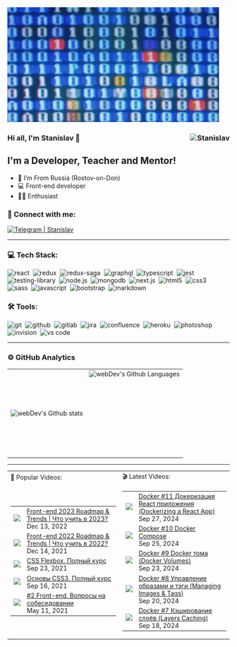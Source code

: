 <img src="https://github.com/staszarzarstas/staszarzarstas/blob/main/asset/65e7eb8160b33c2ef96ae4b88497088c.gif">



### Hi all, I'm Stanislav 👋 <img align="right" src="" alt="Stanislav" />

## I'm a Developer, Teacher and Mentor!

- 📍 I’m From Russia (Rostov-on-Don)
- 💻 Front-end developer
- 👨‍💻 Enthusiast 


### 🤝 Connect with me:

[<img height="40px" alt="Telegram | Stanislav"  src="https://d1jj76g3lut4fe.cloudfront.net/processed/thumb/H9NtH33fWEr0n7Y4Ru.png?Expires=1727501875&Signature=NvHcjWHY6Ux5U1tE1TnwzA7k5px3p2eknoz7FhX00ymPdZJh59nA2NlvGMghWXK01hEwUyxXGq15coO5XmBpCp5J3zQR9EmljWryka4OYCk4-IIloaFgt0ezH9psAvMYSuP-2usrUa5TGToaHTlT3umncL7pAkWmtXF5XsMn7I9sMDwsgWquth1vbIuE8-w8UIAcvY9zLYKGmI1lTAchSLvXO9WMp10uXPcJdy~29d22DuIboTBi~DCVjzq8VH-6-U2Lb8vxjBWeJnmbpuAf~PFyBU~155qZOn3PIHXPMweHlOSLKzzQYRjGm4-d5lwB2eElyKRuHZ4eWTxLOJeB4Q__&Key-Pair-Id=K2YEDJLVZ3XRI" />][telegram]



---

### 💻 Tech Stack:

<img alt="react" src="https://img.shields.io/badge/react-61DAFB.svg?&style=for-the-badge&logo=react&logoColor=fff" />&nbsp;
<img alt="redux" src="https://img.shields.io/badge/redux-764ABC.svg?&style=for-the-badge&logo=redux&logoColor=fff" />&nbsp;
<img alt="redux-saga" src="https://img.shields.io/badge/redux saga-939393.svg?&style=for-the-badge&logo=redux-saga&logoColor=fff" />&nbsp;
<img alt="graphql" src="https://img.shields.io/badge/graphql-E10098.svg?&style=for-the-badge&logo=graphql&logoColor=fff" />&nbsp;
<img alt="typescript" src="https://img.shields.io/badge/typescript-007ACC.svg?&style=for-the-badge&logo=typescript&logoColor=fff" />&nbsp;
<img alt="jest" src="https://img.shields.io/badge/jest-C21325.svg?&style=for-the-badge&logo=jest&logoColor=fff" />&nbsp;
<img alt="testing-library" src="https://img.shields.io/badge/rtl-D62B2A.svg?&style=for-the-badge&logo=testing-library&logoColor=fff" />&nbsp;
<img alt="node.js" src="https://img.shields.io/badge/node.js-90C53F.svg?&style=for-the-badge&logo=node.js&logoColor=fff" />&nbsp;
<img alt="mongodb" src="https://img.shields.io/badge/mongodb-26A944.svg?&style=for-the-badge&logo=mongodb&logoColor=fff" />&nbsp;
<img alt="next.js" src="https://img.shields.io/badge/next.js-000.svg?&style=for-the-badge&logo=next.js&logoColor=fff" />&nbsp;
<img alt="html5" src="https://img.shields.io/badge/html-E34F26.svg?&style=for-the-badge&logo=html5&logoColor=fff" />&nbsp;
<img alt="css3" src="https://img.shields.io/badge/css-1572B6.svg?&style=for-the-badge&logo=css3&logoColor=fff" />&nbsp;
<img alt="sass" src="https://img.shields.io/badge/sass-CF649A.svg?&style=for-the-badge&logo=sass&logoColor=fff" />&nbsp;
<img alt="javascript" src="https://img.shields.io/badge/javascript-F7DF1E.svg?&style=for-the-badge&logo=javascript&logoColor=fff" />&nbsp;
<img alt="bootstrap" src="https://img.shields.io/badge/bootstrap-7610F7.svg?&style=for-the-badge&logo=bootstrap&logoColor=fff" />&nbsp;
<img alt="markdown" src="https://img.shields.io/badge/markdown-000.svg?&style=for-the-badge&logo=markdown&logoColor=fff" />&nbsp;

### 🛠 Tools:

<img alt="git" src="https://img.shields.io/badge/git-F05033.svg?&style=for-the-badge&logo=git&logoColor=fff" />&nbsp;
<img alt="github" src="https://img.shields.io/badge/github-000.svg?&style=for-the-badge&logo=github&logoColor=fff" />&nbsp;
<img alt="gitlab" src="https://img.shields.io/badge/gitlab-380D75.svg?&style=for-the-badge&logo=gitlab&logoColor=fff" />&nbsp;
<img alt="jira" src="https://img.shields.io/badge/jira-2D80FF.svg?&style=for-the-badge&logo=jira&logoColor=fff" />&nbsp;
<img alt="confluence" src="https://img.shields.io/badge/confluence-1F4D7D.svg?&style=for-the-badge&logo=confluence&logoColor=fff" />&nbsp;
<img alt="heroku" src="https://img.shields.io/badge/heroku-5920B1.svg?&style=for-the-badge&logo=heroku&logoColor=fff" />&nbsp;
<img alt="photoshop" src="https://img.shields.io/badge/photoshop-31A8FF.svg?&style=for-the-badge&logo=adobe-photoshop&logoColor=fff" />&nbsp;
<img alt="invision" src="https://img.shields.io/badge/invision-FF3267.svg?&style=for-the-badge&logo=invision&logoColor=fff" />&nbsp;
<img alt="vs code" src="https://img.shields.io/badge/vs code-007ACC.svg?&style=for-the-badge&logo=visual-studio-code&logoColor=fff" />&nbsp;

---

### ⚙️ GitHub Analytics

<table>
  <tr>
    <td>
      <img align="left" src="https://github-readme-streak-stats.herokuapp.com/?user=YauhenKavalchuk&theme=algolia" alt="webDev's Github stats" />
    </td>
    <td>
      <img height="195px" align="right" alt="webDev's Github Languages" src="https://github-readme-stats-eight-theta.vercel.app/api/top-langs/?username=YauhenKavalchuk&theme=algolia&layout=compact" />
    </td>
  </tr>
</table>

---

<table>
  <tr>
    <td>🎥 Popular Videos:</td>
    <td>🎬 Latest Videos:</td>
  </tr>
  <tr>
    <td>
      <table>
        <!-- YOUTUBEPOPULAR:START --><tr> <td> <a href="https://www.youtube.com/watch?v=VMjRWJWWDuo"> <img width="139px" src="https://i.ytimg.com/vi/VMjRWJWWDuo/mqdefault.jpg"> </a> </td> <td width="228px"> <a href="https://www.youtube.com/watch?v=VMjRWJWWDuo">Front-end 2023 Roadmap &amp; Trends | Что учить в 2023?</a> <br/>Dec 13, 2022 </td> </tr><tr> <td> <a href="https://www.youtube.com/watch?v=YDKFWhBkC8c"> <img width="139px" src="https://i.ytimg.com/vi/YDKFWhBkC8c/mqdefault.jpg"> </a> </td> <td width="228px"> <a href="https://www.youtube.com/watch?v=YDKFWhBkC8c">Front-end 2022 Roadmap &amp; Trends | Что учить в 2022?</a> <br/>Dec 14, 2021 </td> </tr><tr> <td> <a href="https://www.youtube.com/watch?v=XXlw7TUxRVY"> <img width="139px" src="https://i.ytimg.com/vi/XXlw7TUxRVY/mqdefault.jpg"> </a> </td> <td width="228px"> <a href="https://www.youtube.com/watch?v=XXlw7TUxRVY">CSS Flexbox. Полный курс</a> <br/>Sep 23, 2021 </td> </tr><tr> <td> <a href="https://www.youtube.com/watch?v=1X8FNuy32ZM"> <img width="139px" src="https://i.ytimg.com/vi/1X8FNuy32ZM/mqdefault.jpg"> </a> </td> <td width="228px"> <a href="https://www.youtube.com/watch?v=1X8FNuy32ZM">Основы CSS3. Полный курс</a> <br/>Sep 16, 2021 </td> </tr><tr> <td> <a href="https://www.youtube.com/watch?v=G7hLwudGWL4"> <img width="139px" src="https://i.ytimg.com/vi/G7hLwudGWL4/mqdefault.jpg"> </a> </td> <td width="228px"> <a href="https://www.youtube.com/watch?v=G7hLwudGWL4">#2 Front-end. Вопросы на собеседовании</a> <br/>May 11, 2021 </td> </tr><!-- YOUTUBEPOPULAR:END -->
      </table>
    </td>
    <td>
      <table>
        <!-- YOUTUBELATEST:START --><tr> <td> <a href="https://www.youtube.com/watch?v=Z1uiI9rB3hs"> <img width="139px" src="https://i.ytimg.com/vi/Z1uiI9rB3hs/mqdefault.jpg"> </a> </td> <td width="228px"> <a href="https://www.youtube.com/watch?v=Z1uiI9rB3hs">Docker #11 Докеризация React приложения &lpar;Dockerizing a React App&rpar;</a> <br/>Sep 27, 2024 </td> </tr><tr> <td> <a href="https://www.youtube.com/watch?v=1taecP2IGPU"> <img width="139px" src="https://i.ytimg.com/vi/1taecP2IGPU/mqdefault.jpg"> </a> </td> <td width="228px"> <a href="https://www.youtube.com/watch?v=1taecP2IGPU">Docker #10 Docker Compose</a> <br/>Sep 25, 2024 </td> </tr><tr> <td> <a href="https://www.youtube.com/watch?v=4DDLtrG08WI"> <img width="139px" src="https://i.ytimg.com/vi/4DDLtrG08WI/mqdefault.jpg"> </a> </td> <td width="228px"> <a href="https://www.youtube.com/watch?v=4DDLtrG08WI">Docker #9 Docker тома &lpar;Docker Volumes&rpar;</a> <br/>Sep 23, 2024 </td> </tr><tr> <td> <a href="https://www.youtube.com/watch?v=ejVTD2C66yc"> <img width="139px" src="https://i.ytimg.com/vi/ejVTD2C66yc/mqdefault.jpg"> </a> </td> <td width="228px"> <a href="https://www.youtube.com/watch?v=ejVTD2C66yc">Docker #8 Управление образами и тэги &lpar;Managing Images &amp; Tags&rpar;</a> <br/>Sep 20, 2024 </td> </tr><tr> <td> <a href="https://www.youtube.com/watch?v=Hbzk0QT3mPA"> <img width="139px" src="https://i.ytimg.com/vi/Hbzk0QT3mPA/mqdefault.jpg"> </a> </td> <td width="228px"> <a href="https://www.youtube.com/watch?v=Hbzk0QT3mPA">Docker #7 Кэширование слоёв &lpar;Layers Caching&rpar;</a> <br/>Sep 18, 2024 </td> </tr><!-- YOUTUBELATEST:END -->
      </table>
    </td>
  </tr>
</table>

[telegram]: https://t.me/@divclassname
[instagram]: https://instagram.com/YauhenKavalchuk
[linkedin]: https://linkedin.com/in/YauhenKavalchuk
[vk]: https://vk.com/YauhenKavalchuk
[twitter]: https://twitter.com/YauhenKavalchuk
[sponsor]: https://www.youtube.com/channel/UCE9ODjNIkOHrnSdkYWLfYhg/join
[patron]: https://www.patreon.com/YauhenKavalchuk